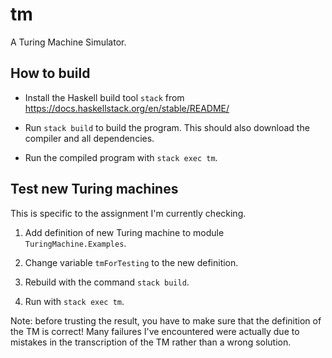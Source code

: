 # tm

A Turing Machine Simulator.


## How to build

* Install the Haskell build tool `stack` from https://docs.haskellstack.org/en/stable/README/

* Run `stack build` to build the program. This should also download the compiler and all dependencies.

* Run the compiled program with `stack exec tm`.


## Test new Turing machines

This is specific to the assignment I'm currently checking.

1. Add definition of new Turing machine to module `TuringMachine.Examples`.

2. Change variable `tmForTesting` to the new definition.

3. Rebuild with the command `stack build`.

4. Run with `stack exec tm`.

Note: before trusting the result, you have to make sure that the definition of the TM is correct!  Many failures I've encountered were actually due to mistakes in the transcription of the TM rather than a wrong solution.
